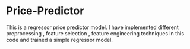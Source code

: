 # Price-Predictor
This is a regressor price predictor model. I have implemented different preprocessing , feature selection , feature engineering techniques in this code and trained a simple regressor model.
